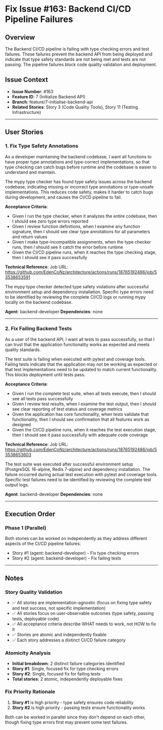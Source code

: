 # Fix Issue #163: Backend CI/CD Pipeline Failures

## Overview
The Backend CI/CD pipeline is failing with type checking errors and test failures. These failures prevent the backend API from being deployed and indicate that type safety standards are not being met and tests are not passing. The pipeline failures block code quality validation and deployment.

## Issue Context
- **Issue Number**: #163
- **Feature ID**: 7 (Initialize Backend API)
- **Branch**: feature/7-initialise-backend-api
- **Related Stories**: Story 3 (Code Quality Tools), Story 11 (Testing Infrastructure)

---

## User Stories

### 1. Fix Type Safety Annotations
As a developer maintaining the backend codebase, I want all functions to have proper type annotations and type-correct implementations, so that type checking can catch bugs before runtime and the codebase is easier to understand and maintain.

The mypy type checker has found type safety issues across the backend codebase, indicating missing or incorrect type annotations or type-unsafe implementations. This reduces code safety, makes it harder to catch bugs during development, and causes the CI/CD pipeline to fail.

**Acceptance Criteria**:
- Given I run the type checker, when it analyzes the entire codebase, then I should see zero type errors reported
- Given I review function definitions, when I examine any function signature, then I should see clear type annotations for all parameters and return values
- Given I make type-incompatible assignments, when the type checker runs, then I should see it catch the error before runtime
- Given the CI/CD pipeline runs, when it reaches the type checking stage, then I should see it pass successfully

**Technical Reference**:
Job URL: https://github.com/EdenCoNz/architecture/actions/runs/18765192486/job/53538653591

The mypy type checker detected type safety violations after successful environment setup and dependency installation. Specific type errors need to be identified by reviewing the complete CI/CD logs or running mypy locally on the backend codebase.

**Agent**: backend-developer
**Dependencies**: none

---

### 2. Fix Failing Backend Tests
As a user of the backend API, I want all tests to pass successfully, so that I can trust that the application functionality works as expected and meets quality standards.

The test suite is failing when executed with pytest and coverage tools. Failing tests indicate that the application may not be working as expected or that test implementations need to be updated to match current functionality. This blocks deployment until tests pass.

**Acceptance Criteria**:
- Given I run the complete test suite, when all tests execute, then I should see all tests pass successfully
- Given I review test results, when I examine the test output, then I should see clear reporting of test status and coverage metrics
- Given the application has core functionality, when tests validate that functionality, then I should see confirmation that all features work as designed
- Given the CI/CD pipeline runs, when it reaches the test execution stage, then I should see it pass successfully with adequate code coverage

**Technical Reference**:
Job URL: https://github.com/EdenCoNz/architecture/actions/runs/18765192486/job/53538653603

The test suite was executed after successful environment setup (PostgreSQL 16-alpine, Redis 7-alpine) and dependency installation. The failure occurred during actual test execution with pytest and coverage tools. Specific test failures need to be identified by reviewing the complete test output logs.

**Agent**: backend-developer
**Dependencies**: none

---

## Execution Order

### Phase 1 (Parallel)
Both stories can be worked on independently as they address different aspects of the CI/CD pipeline failures:
- Story #1 (agent: backend-developer) - Fix type checking errors
- Story #2 (agent: backend-developer) - Fix failing tests

---

## Notes

### Story Quality Validation
- ✅ All stories are implementation-agnostic (focus on fixing type safety and test success, not specific implementation)
- ✅ All stories focus on user-observable outcomes (type safety, passing tests, deployable code)
- ✅ All acceptance criteria describe WHAT needs to work, not HOW to fix it
- ✅ Stories are atomic and independently fixable
- ✅ Each story addresses a distinct CI/CD failure category

### Atomicity Analysis
- **Initial breakdown**: 2 distinct failure categories identified
- **Story #1**: Single, focused fix for type checking errors
- **Story #2**: Single, focused fix for failing tests
- **Total stories**: 2 atomic, independently deployable fixes

### Fix Priority Rationale
1. **Story #1** is high priority - type safety ensures code reliability
2. **Story #2** is high priority - passing tests ensure functionality works

Both can be worked in parallel since they don't depend on each other, though fixing type errors first may prevent some test failures.
